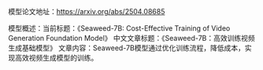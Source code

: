 模型论文地址：https://arxiv.org/abs/2504.08685

模型概述：当前标题：《Seaweed-7B: Cost-Effective Training of Video Generation Foundation Model》
中文文章标题：《Seaweed-7B：高效训练视频生成基础模型》
文章内容：Seaweed-7B模型通过优化训练流程，降低成本，实现高效视频生成模型的训练。
